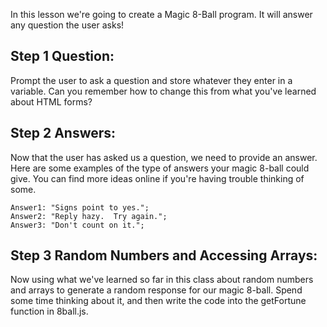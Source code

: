 In this lesson we're going to create a Magic 8-Ball program.  It will answer any question the user asks!


Step 1 Question:
----------------
Prompt the user to ask a question and store whatever they enter in a variable. Can you remember how to change this from what you've learned about HTML forms? 

Step 2 Answers:
---------------
Now that the user has asked us a question, we need to provide an answer. Here are some examples of the type of answers your magic 8-ball could give. You can find more ideas online if you're having trouble thinking of some.

	Answer1: "Signs point to yes.";
	Answer2: "Reply hazy.  Try again.";
	Answer3: "Don't count on it.";

Step 3 Random Numbers and Accessing Arrays:
-------------------------------------------
Now using what we've learned so far in this class about random numbers and arrays to generate a random response for our magic 8-ball. Spend some time thinking about it, and then write the code into the getFortune function in 8ball.js.
